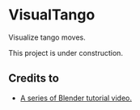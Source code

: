 # VisualTango
Visualize tango moves.

This project is under construction.


## Credits to
- [A series of Blender tutorial video.](http://blender.freemovies.co.uk/stickman/)
